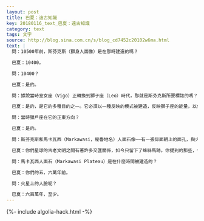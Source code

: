 ```yaml
---
layout: post
title: 巴夏：遠古知識
key: 20180116_text_巴夏：遠古知識
category: text
tags: 文字
source: http://blog.sina.com.cn/s/blog_cd7452c20102w6ma.html
text: |
  問：10500年前，斯芬克斯（獅身人面像）是在那時建造的嗎？

  巴夏：10400。

  問：10400？

  巴夏：是的。

  問：據說當時室女座（Vigo）正轉換到獅子座（Leo）時代，那就是斯芬克斯所要標誌的嗎？

  巴夏：是的，是它的多種目的之一。它必須以一種反映的模式被建造，反映獅子座的能量，以便讓它以合適的方式在集體意識中就位。

  問：當時獵戶座在它的正東方向？

  巴夏：是的。

  問：斯芬克斯和馬卡瓦西（Markawasi，秘魯地名）人面石像——有一張仰面朝上的面孔，與火星上的結構相似——它們有什麼關係嗎？

  巴夏：你們星球的古老文明之間有著許多交匯關係，如今只留下了蛛絲馬跡。你提到的那些，代表了一個非常強烈相似的類型，是非常、非常、非常古老的人們，他們擁有古老的知識。

  問：馬卡瓦西人面石（Markawasi Plateau）是在什麼時間被建造的？

  巴夏：你們的五，六萬年前。

  問：火星上的人臉呢？

  巴夏：六百萬年，至少。
---
```


{%- include algolia-hack.html -%}
